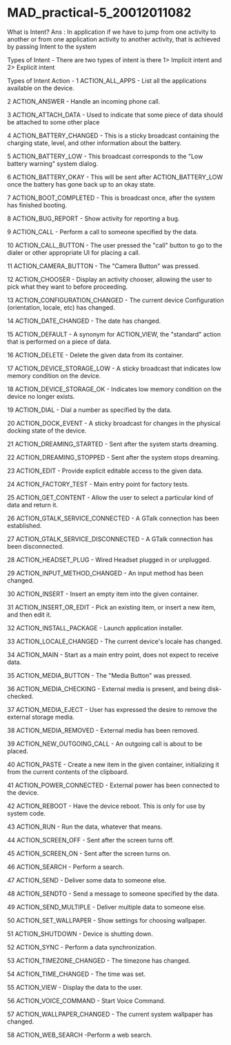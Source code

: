 # MAD_practical-5_20012011082

What is Intent? Ans : In application if we have to jump from one activity to another or from one application activity to another activity, that is achieved by passing Intent to the system

Types of Intent - There are two types of intent is there 1> Implicit intent and 2> Explicit intent

Types of Intent Action - 1 ACTION_ALL_APPS - List all the applications available on the device.

2 ACTION_ANSWER - Handle an incoming phone call.

3 ACTION_ATTACH_DATA - Used to indicate that some piece of data should be attached to some other place

4 ACTION_BATTERY_CHANGED - This is a sticky broadcast containing the charging state, level, and other information about the battery.

5 ACTION_BATTERY_LOW - This broadcast corresponds to the "Low battery warning" system dialog.

6 ACTION_BATTERY_OKAY - This will be sent after ACTION_BATTERY_LOW once the battery has gone back up to an okay state.

7 ACTION_BOOT_COMPLETED - This is broadcast once, after the system has finished booting.

8 ACTION_BUG_REPORT - Show activity for reporting a bug.

9 ACTION_CALL - Perform a call to someone specified by the data.

10 ACTION_CALL_BUTTON - The user pressed the "call" button to go to the dialer or other appropriate UI for placing a call.

11 ACTION_CAMERA_BUTTON - The "Camera Button" was pressed.

12 ACTION_CHOOSER - Display an activity chooser, allowing the user to pick what they want to before proceeding.

13 ACTION_CONFIGURATION_CHANGED - The current device Configuration (orientation, locale, etc) has changed.

14 ACTION_DATE_CHANGED - The date has changed.

15 ACTION_DEFAULT - A synonym for ACTION_VIEW, the "standard" action that is performed on a piece of data.

16 ACTION_DELETE - Delete the given data from its container.

17 ACTION_DEVICE_STORAGE_LOW - A sticky broadcast that indicates low memory condition on the device.

18 ACTION_DEVICE_STORAGE_OK - Indicates low memory condition on the device no longer exists.

19 ACTION_DIAL - Dial a number as specified by the data.

20 ACTION_DOCK_EVENT - A sticky broadcast for changes in the physical docking state of the device.

21 ACTION_DREAMING_STARTED - Sent after the system starts dreaming.

22 ACTION_DREAMING_STOPPED - Sent after the system stops dreaming.

23 ACTION_EDIT - Provide explicit editable access to the given data.

24 ACTION_FACTORY_TEST - Main entry point for factory tests.

25 ACTION_GET_CONTENT - Allow the user to select a particular kind of data and return it.

26 ACTION_GTALK_SERVICE_CONNECTED - A GTalk connection has been established.

27 ACTION_GTALK_SERVICE_DISCONNECTED - A GTalk connection has been disconnected.

28 ACTION_HEADSET_PLUG - Wired Headset plugged in or unplugged.

29 ACTION_INPUT_METHOD_CHANGED - An input method has been changed.

30 ACTION_INSERT - Insert an empty item into the given container.

31 ACTION_INSERT_OR_EDIT - Pick an existing item, or insert a new item, and then edit it.

32 ACTION_INSTALL_PACKAGE - Launch application installer.

33 ACTION_LOCALE_CHANGED - The current device's locale has changed.

34 ACTION_MAIN - Start as a main entry point, does not expect to receive data.

35 ACTION_MEDIA_BUTTON - The "Media Button" was pressed.

36 ACTION_MEDIA_CHECKING - External media is present, and being disk-checked.

37 ACTION_MEDIA_EJECT - User has expressed the desire to remove the external storage media.

38 ACTION_MEDIA_REMOVED - External media has been removed.

39 ACTION_NEW_OUTGOING_CALL - An outgoing call is about to be placed.

40 ACTION_PASTE - Create a new item in the given container, initializing it from the current contents of the clipboard.

41 ACTION_POWER_CONNECTED - External power has been connected to the device.

42 ACTION_REBOOT - Have the device reboot. This is only for use by system code.

43 ACTION_RUN - Run the data, whatever that means.

44 ACTION_SCREEN_OFF - Sent after the screen turns off.

45 ACTION_SCREEN_ON - Sent after the screen turns on.

46 ACTION_SEARCH - Perform a search.

47 ACTION_SEND - Deliver some data to someone else.

48 ACTION_SENDTO - Send a message to someone specified by the data.

49 ACTION_SEND_MULTIPLE - Deliver multiple data to someone else.

50 ACTION_SET_WALLPAPER - Show settings for choosing wallpaper.

51 ACTION_SHUTDOWN - Device is shutting down.

52 ACTION_SYNC - Perform a data synchronization.

53 ACTION_TIMEZONE_CHANGED - The timezone has changed.

54 ACTION_TIME_CHANGED - The time was set.

55 ACTION_VIEW - Display the data to the user.

56 ACTION_VOICE_COMMAND - Start Voice Command.

57 ACTION_WALLPAPER_CHANGED - The current system wallpaper has changed.

58 ACTION_WEB_SEARCH -Perform a web search.

